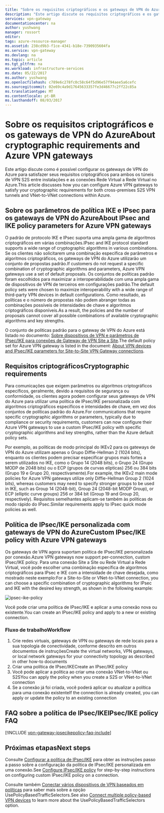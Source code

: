 ```yaml
---
title: "Sobre os requisitos criptográficos e os gateways de VPN do Azure| Microsoft Docs"
description: "Este artigo discute os requisitos criptográficos e os gateways de VPN do Azure"
services: vpn-gateway
documentationcenter: na
author: yushwang
manager: rossort
editor: 
tags: azure-resource-manager
ms.assetid: 238cd9b3-f1ce-4341-b18e-7390935604fa
ms.service: vpn-gateway
ms.devlang: na
ms.topic: article
ms.tgt_pltfrm: na
ms.workload: infrastructure-services
ms.date: 05/22/2017
ms.author: yushwang
ms.openlocfilehash: c789e6c278fc0c58c64f5d96e57f94aee5a6cefc
ms.sourcegitcommit: 02e69c4a9d17645633357fe3d46677c2ff22c85a
ms.translationtype: MT
ms.contentlocale: pt-BR
ms.lasthandoff: 08/03/2017
---
```

# <a name="about-cryptographic-requirements-and-azure-vpn-gateways"></a><span data-ttu-id="7f751-103">Sobre os requisitos criptográficos e os gateways de VPN do Azure</span><span class="sxs-lookup"><span data-stu-id="7f751-103">About cryptographic requirements and Azure VPN gateways</span></span>

<span data-ttu-id="7f751-104">Este artigo discute como é possível configurar os gateways de VPN do Azure para satisfazer seus requisitos criptográficos para ambos os túneis de VPN S2S entre instalações e as conexões Rede Virtual a Rede Virtual no Azure.</span><span class="sxs-lookup"><span data-stu-id="7f751-104">This article discusses how you can configure Azure VPN gateways to satisfy your cryptographic requirements for both cross-premises S2S VPN tunnels and VNet-to-VNet connections within Azure.</span></span> 

## <a name="about-ipsec-and-ike-policy-parameters-for-azure-vpn-gateways"></a><span data-ttu-id="7f751-105">Sobre os parâmetros de política IKE e IPsec para os gateways de VPN do Azure</span><span class="sxs-lookup"><span data-stu-id="7f751-105">About IPsec and IKE policy parameters for Azure VPN gateways</span></span>
<span data-ttu-id="7f751-106">O padrão de protocolo IKE e IPsec suporta uma ampla gama de algoritmos criptográficos em várias combinações.</span><span class="sxs-lookup"><span data-stu-id="7f751-106">IPsec and IKE protocol standard supports a wide range of cryptographic algorithms in various combinations.</span></span> <span data-ttu-id="7f751-107">Se os clientes não solicitarem uma combinação específica de parâmetros e algoritmos criptográficos, os gateways de VPN do Azure utilizarão um conjunto de propostas padrão.</span><span class="sxs-lookup"><span data-stu-id="7f751-107">If customers do not request a specific combination of cryptographic algorithms and parameters, Azure VPN gateways use a set of default proposals.</span></span> <span data-ttu-id="7f751-108">Os conjuntos de políticas padrão foram escolhidos para maximizar a interoperabilidade com uma ampla gama de dispositivos de VPN de terceiros em configurações padrão.</span><span class="sxs-lookup"><span data-stu-id="7f751-108">The default policy sets were chosen to maximize interoperability with a wide range of third-party VPN devices in default configurations.</span></span> <span data-ttu-id="7f751-109">Como resultado, as políticas e o número de propostas não podem abranger todas as combinações possíveis de intensidades de chave e algoritmos criptográficos disponíveis.</span><span class="sxs-lookup"><span data-stu-id="7f751-109">As a result, the policies and the number of proposals cannot cover all possible combinations of available cryptographic algorithms and key strengths.</span></span>

<span data-ttu-id="7f751-110">O conjunto de políticas padrão para o gateway de VPN do Azure está listado no documento: [Sobre dispositivos de VPN e parâmetros de IPsec/IKE para conexões de Gateway de VPN Site a Site](vpn-gateway-about-vpn-devices.md).</span><span class="sxs-lookup"><span data-stu-id="7f751-110">The default policy set for Azure VPN gateway is listed in the document: [About VPN devices and IPsec/IKE parameters for Site-to-Site VPN Gateway connections](vpn-gateway-about-vpn-devices.md).</span></span>

## <a name="cryptographic-requirements"></a><span data-ttu-id="7f751-111">Requisitos criptográficos</span><span class="sxs-lookup"><span data-stu-id="7f751-111">Cryptographic requirements</span></span>
<span data-ttu-id="7f751-112">Para comunicações que exigem parâmetros ou algoritmos criptográficos específicos, geralmente, devido a requisitos de segurança ou conformidade, os clientes agora podem configurar seus gateways de VPN do Azure para utilizar uma política de IPsec/IKE personalizada com algoritmos criptográficos específicos e intensidades de chave, em vez dos conjuntos de políticas padrão do Azure.</span><span class="sxs-lookup"><span data-stu-id="7f751-112">For communications that require specific cryptographic algorithms or parameters, typically due to compliance or security requirements, customers can now configure their Azure VPN gateways to use a custom IPsec/IKE policy with specific cryptographic algorithms and key strengths, rather than the Azure default policy sets.</span></span>

<span data-ttu-id="7f751-113">Por exemplo, as políticas de modo principal do IKEv2 para os gateways de VPN do Azure utilizam apenas o Grupo Diffie-Hellman 2 (1024 bits), enquanto os clientes podem precisar especificar grupos mais fortes a serem utilizados no IKE, como o Grupo 14 (2048 bits), o Grupo 24 (Grupo MODP de 2048 bits) ou o ECP (grupos de curvas elípticas) 256 ou 384 bits (Grupo 19 e Grupo 20, respectivamente).</span><span class="sxs-lookup"><span data-stu-id="7f751-113">For example, the IKEv2 main mode policies for Azure VPN gateways utilize only Diffie-Hellman Group 2 (1024 bits), whereas customers may need to specify stronger groups to be used in IKE, such as Group 14 (2048-bit), Group 24 (2048-bit MODP Group), or ECP (elliptic curve groups) 256 or 384 bit (Group 19 and Group 20, respectively).</span></span> <span data-ttu-id="7f751-114">Requisitos semelhantes aplicam-se também às políticas de modo rápido do IPsec.</span><span class="sxs-lookup"><span data-stu-id="7f751-114">Similar requirements apply to IPsec quick mode policies as well.</span></span>

## <a name="custom-ipsecike-policy-with-azure-vpn-gateways"></a><span data-ttu-id="7f751-115">Política de IPsec/IKE personalizada com gateways de VPN do Azure</span><span class="sxs-lookup"><span data-stu-id="7f751-115">Custom IPsec/IKE policy with Azure VPN gateways</span></span>
<span data-ttu-id="7f751-116">Os gateways de VPN agora suportam política de IPsec/IKE personalizada por conexão.</span><span class="sxs-lookup"><span data-stu-id="7f751-116">Azure VPN gateways now support per-connection, custom IPsec/IKE policy.</span></span> <span data-ttu-id="7f751-117">Para uma conexão Site a Site ou Rede Virtual a Rede Virtual, você pode escolher uma combinação específica de algoritmos criptográficos para IPsec e IKE com a intensidade de chave desejada, como mostrado neste exemplo:</span><span class="sxs-lookup"><span data-stu-id="7f751-117">For a Site-to-Site or VNet-to-VNet connection, you can choose a specific combination of cryptographic algorithms for IPsec and IKE with the desired key strength, as shown in the following example:</span></span>

![ipsec-ike-policy](./media/vpn-gateway-about-compliance-crypto/ipsecikepolicy.png)

<span data-ttu-id="7f751-119">Você pode criar uma política de IPsec/IKE e aplicar a uma conexão nova ou existente.</span><span class="sxs-lookup"><span data-stu-id="7f751-119">You can create an IPsec/IKE policy and apply to a new or existing connection.</span></span> 

### <a name="workflow"></a><span data-ttu-id="7f751-120">Fluxo de trabalho</span><span class="sxs-lookup"><span data-stu-id="7f751-120">Workflow</span></span>

1. <span data-ttu-id="7f751-121">Crie redes virtuais, gateways de VPN ou gateways de rede locais para a sua topologia de conectividade, conforme descrito em outros documentos de instruções</span><span class="sxs-lookup"><span data-stu-id="7f751-121">Create the virtual networks, VPN gateways, or local network gateways for your connectivity topology as described in other how-to documents</span></span>
2. <span data-ttu-id="7f751-122">Criar uma política de IPsec/IKE</span><span class="sxs-lookup"><span data-stu-id="7f751-122">Create an IPsec/IKE policy</span></span>
3. <span data-ttu-id="7f751-123">Você pode aplicar a política ao criar uma conexão VNet-to-VNet ou S2S</span><span class="sxs-lookup"><span data-stu-id="7f751-123">You can apply the policy when you create a S2S or VNet-to-VNet connection</span></span>
4. <span data-ttu-id="7f751-124">Se a conexão já foi criada, você poderá aplicar ou atualizar a política para uma conexão existente</span><span class="sxs-lookup"><span data-stu-id="7f751-124">If the connection is already created, you can apply or update the policy to an existing connection</span></span>


## <a name="ipsecike-policy-faq"></a><span data-ttu-id="7f751-125">FAQ sobre a política de IPsec/IKE</span><span class="sxs-lookup"><span data-stu-id="7f751-125">IPsec/IKE policy FAQ</span></span>

[!INCLUDE [vpn-gateway-ipsecikepolicy-faq-include](../../includes/vpn-gateway-ipsecikepolicy-faq-include.md)]


## <a name="next-steps"></a><span data-ttu-id="7f751-126">Próximas etapas</span><span class="sxs-lookup"><span data-stu-id="7f751-126">Next steps</span></span>
<span data-ttu-id="7f751-127">Consulte [Configurar a política de IPsec/IKE](vpn-gateway-ipsecikepolicy-rm-powershell.md) para obter as instruções passo a passo sobre a configuração da política de IPsec/IKE personalizada em uma conexão.</span><span class="sxs-lookup"><span data-stu-id="7f751-127">See [Configure IPsec/IKE policy](vpn-gateway-ipsecikepolicy-rm-powershell.md) for step-by-step instructions on configuring custom IPsec/IKE policy on a connection.</span></span>

<span data-ttu-id="7f751-128">Consulte também [Conectar vários dispositivos de VPN baseados em políticas](vpn-gateway-connect-multiple-policybased-rm-ps.md) para saber mais sobre a opção UsePolicyBasedTrafficSelectors.</span><span class="sxs-lookup"><span data-stu-id="7f751-128">See also [Connect multiple policy-based VPN devices](vpn-gateway-connect-multiple-policybased-rm-ps.md) to learn more about the UsePolicyBasedTrafficSelectors option.</span></span>